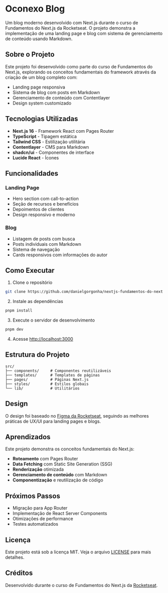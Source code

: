 # Oconexo Blog

Um blog moderno desenvolvido com Next.js durante o curso de Fundamentos do Next.js da Rocketseat. O projeto demonstra a implementação de uma landing page e blog com sistema de gerenciamento de conteúdo usando Markdown.

## Sobre o Projeto

Este projeto foi desenvolvido como parte do curso de Fundamentos do Next.js, explorando os conceitos fundamentais do framework através da criação de um blog completo com:

- Landing page responsiva
- Sistema de blog com posts em Markdown
- Gerenciamento de conteúdo com Contentlayer
- Design system customizado

## Tecnologias Utilizadas

- **Next.js 16** - Framework React com Pages Router
- **TypeScript** - Tipagem estática
- **Tailwind CSS** - Estilização utilitária
- **Contentlayer** - CMS para Markdown
- **shadcn/ui** - Componentes de interface
- **Lucide React** - Ícones

## Funcionalidades

### Landing Page
- Hero section com call-to-action
- Seção de recursos e benefícios
- Depoimentos de clientes
- Design responsivo e moderno

### Blog
- Listagem de posts com busca
- Posts individuais com Markdown
- Sistema de navegação
- Cards responsivos com informações do autor

## Como Executar

1. Clone o repositório
```bash
git clone https://github.com/danielgorgonha/nextjs-fundamentos-do-next
```

2. Instale as dependências
```bash
pnpm install
```

3. Execute o servidor de desenvolvimento
```bash
pnpm dev
```

4. Acesse [http://localhost:3000](http://localhost:3000)

## Estrutura do Projeto

```
src/
├── components/     # Componentes reutilizáveis
├── templates/      # Templates de páginas
├── pages/          # Páginas Next.js
├── styles/         # Estilos globais
└── lib/            # Utilitários
```

## Design

O design foi baseado no [Figma da Rocketseat](https://www.figma.com/design/3rpq2Ak1WLTFLwuEJdE0jm/Landing-Page-e-Blog--Community-?node-id=0-1&p=f&t=qgjVgl2NImNa7bco-0), seguindo as melhores práticas de UX/UI para landing pages e blogs.

## Aprendizados

Este projeto demonstra os conceitos fundamentais do Next.js:

- **Roteamento** com Pages Router
- **Data Fetching** com Static Site Generation (SSG)
- **Renderização** otimizada
- **Gerenciamento de conteúdo** com Markdown
- **Componentização** e reutilização de código

## Próximos Passos

- Migração para App Router
- Implementação de React Server Components
- Otimizações de performance
- Testes automatizados

## Licença

Este projeto está sob a licença MIT. Veja o arquivo [LICENSE](LICENSE) para mais detalhes.

## Créditos

Desenvolvido durante o curso de Fundamentos do Next.js da [Rocketseat](https://rocketseat.com.br).